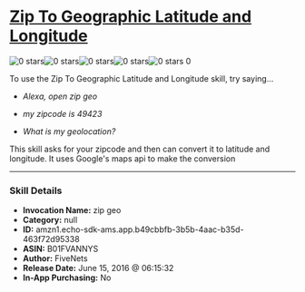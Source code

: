 # [Zip To Geographic Latitude and Longitude](http://alexa.amazon.com/#skills/amzn1.echo-sdk-ams.app.b49cbbfb-3b5b-4aac-b35d-463f72d95338)
![0 stars](../../images/ic_star_border_black_18dp_1x.png)![0 stars](../../images/ic_star_border_black_18dp_1x.png)![0 stars](../../images/ic_star_border_black_18dp_1x.png)![0 stars](../../images/ic_star_border_black_18dp_1x.png)![0 stars](../../images/ic_star_border_black_18dp_1x.png) 0

To use the Zip To Geographic Latitude and Longitude skill, try saying...

* *Alexa, open zip geo*

* *my zipcode is 49423*

* *What is my geolocation?*

This skill asks for your zipcode and then can convert it to latitude and longitude. It uses Google's maps api to make the conversion

***

### Skill Details

* **Invocation Name:** zip geo
* **Category:** null
* **ID:** amzn1.echo-sdk-ams.app.b49cbbfb-3b5b-4aac-b35d-463f72d95338
* **ASIN:** B01FVANNYS
* **Author:** FiveNets
* **Release Date:** June 15, 2016 @ 06:15:32
* **In-App Purchasing:** No
